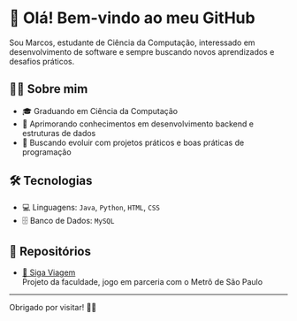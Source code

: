 # 👋 Olá! Bem-vindo ao meu GitHub

Sou Marcos, estudante de Ciência da Computação, interessado em desenvolvimento de software e sempre buscando novos aprendizados e desafios práticos.

## 🧑‍💻 Sobre mim

- 🎓 Graduando em Ciência da Computação
- 🌱 Aprimorando conhecimentos em desenvolvimento backend e estruturas de dados
- 🚀 Buscando evoluir com projetos práticos e boas práticas de programação

## 🛠️ Tecnologias

- 💻 Linguagens: `Java`, `Python`, `HTML`, `CSS` 
- 🗄️ Banco de Dados: `MySQL`

## 📂 Repositórios

- [🚗 Siga Viagem](https://github.com/MarcosGitCode/Siga-Viagem)  
  Projeto da faculdade, jogo em parceria com o Metrô de São Paulo

---

Obrigado por visitar! 🧙‍♂️

